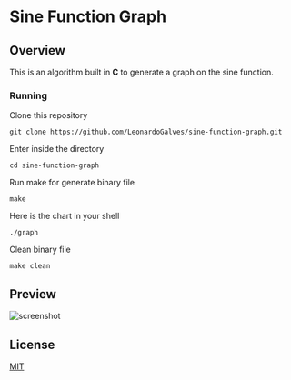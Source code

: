 # Sine Function Graph

## Overview

This is an algorithm built in **C** to generate a graph on the sine function.

### Running

Clone this repository

`git clone https://github.com/LeonardoGalves/sine-function-graph.git`

Enter inside the directory

`cd sine-function-graph`

Run make for generate binary file

`make`

Here is the chart in your shell

`./graph`

Clean binary file

`make clean`

## Preview

![screenshot](https://user-images.githubusercontent.com/40345300/77100045-b7369b00-69f3-11ea-9447-fff540c4943b.png)

## License

[MIT](https://github.com/LeonardoGalves/sine-function-graph/blob/master/LICENSE)
